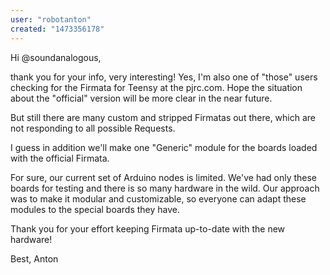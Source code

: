 ```yaml
---
user: "robotanton"
created: "1473356178"
---
```


Hi @soundanalogous,

thank you for your info, very interesting!
Yes, I'm also one of "those" users checking for the Firmata for Teensy at the pjrc.com. Hope the situation about the "official" version will be more clear in the near future.

But still there are many custom and stripped Firmatas out there, which are not responding to all possible Requests.

I guess in addition we'll make one "Generic" module for the boards loaded with the official Firmata.

For sure, our current set of Arduino nodes is limited. We've had only these boards for testing and there is so many hardware in the wild. Our approach was to make it modular and customizable, so everyone can adapt these modules to the special boards they have.

Thank you for your effort keeping Firmata up-to-date with the new hardware!

Best,
Anton


